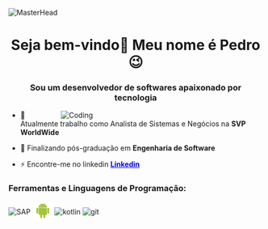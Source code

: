 ![MasterHead](https://user-images.githubusercontent.com/74038190/225813708-98b745f2-7d22-48cf-9150-083f1b00d6c9.gif)

<h1 align="center"> Seja bem-vindo👋 Meu nome é Pedro😉</h1>
<h3 align="center">Sou um desenvolvedor de softwares apaixonado por tecnologia</h3>
<img align="right" alt="Coding" width="400" src="https://user-images.githubusercontent.com/74038190/212749171-b84692a8-2b04-4e3b-93ca-ac14705da224.gif">

- 🔭 Atualmente trabalho como Analista de Sistemas e Negócios na **SVP WorldWide**

- 🌱 Finalizando pós-graduação em **Engenharia de Software**

- ⚡ Encontre-me no linkedin <a target="_blank" style="color:blue;font-weight: bold;" href="https://www.linkedin.com/in/pedro-paulino-software-engineer/">Linkedin</a>

<h3 align="left">Ferramentas e Linguagens de Programação:</h3>
<p align="left"> 

<img src="https://cdn.worldvectorlogo.com/logos/sap-3.svg" alt="SAP" align="center"  height="40" width="40"/>

<img src="https://raw.githubusercontent.com/devicons/devicon/master/icons/android/android-original-wordmark.svg" alt="android" align="center"  height="40" width="40"/>   


<img src="https://www.vectorlogo.zone/logos/kotlinlang/kotlinlang-icon.svg" alt="kotlin" align="center"  height="30" width="30"/>

<img src="https://www.vectorlogo.zone/logos/git-scm/git-scm-icon.svg" alt="git" align="center"  height="30" width="30"/>   




</p>
